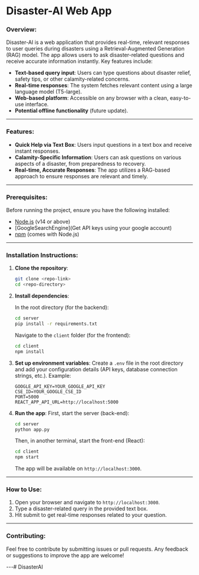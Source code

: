 # Disaster-AI Web App

### Overview:
Disaster-AI is a web application that provides real-time, relevant responses to user queries during disasters using a Retrieval-Augmented Generation (RAG) model. The app allows users to ask disaster-related questions and receive accurate information instantly. Key features include:

- **Text-based query input**: Users can type questions about disaster relief, safety tips, or other calamity-related concerns.
- **Real-time responses**: The system fetches relevant content using a large language model (T5-large).
- **Web-based platform**: Accessible on any browser with a clean, easy-to-use interface.
- **Potential offline functionality** (future update).

---

### Features:
- **Quick Help via Text Box**: Users input questions in a text box and receive instant responses.
- **Calamity-Specific Information**: Users can ask questions on various aspects of a disaster, from preparedness to recovery.
- **Real-time, Accurate Responses**: The app utilizes a RAG-based approach to ensure responses are relevant and timely.

---

### Prerequisites:
Before running the project, ensure you have the following installed:
- [Node.js](https://nodejs.org/) (v14 or above)
- [GoogleSearchEngine](Get API keys using your google account)
- [npm](https://www.npmjs.com/) (comes with Node.js)

---

### Installation Instructions:

1. **Clone the repository**:
   ```bash
   git clone <repo-link>
   cd <repo-directory>
   ```

2. **Install dependencies**:

   In the root directory (for the backend):
   ```bash
   cd server
   pip install -r requirements.txt 
   ```

   Navigate to the `client` folder (for the frontend):
   ```bash
   cd client
   npm install
   ```

3. **Set up environment variables**:
   Create a `.env` file in the root directory and add your configuration details (API keys, database connection strings, etc.). Example:
   ```
   GOOGLE_API_KEY=YOUR_GOOGLE_API_KEY
   CSE_ID=YOUR_GOOGLE_CSE_ID
   PORT=5000
   REACT_APP_API_URL=http://localhost:5000
   ```

4. **Run the app**:
   First, start the server (back-end):
   ```bash
   cd server
   python app.py
   ```

   Then, in another terminal, start the front-end (React):
   ```bash
   cd client
   npm start
   ```

   The app will be available on `http://localhost:3000`.

---

### How to Use:
1. Open your browser and navigate to `http://localhost:3000`.
2. Type a disaster-related query in the provided text box.
3. Hit submit to get real-time responses related to your question.

---

### Contributing:
Feel free to contribute by submitting issues or pull requests. Any feedback or suggestions to improve the app are welcome!

---# DisasterAI
